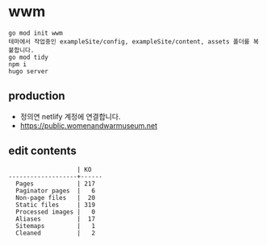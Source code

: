 # wwm

```
go mod init wwm
테마에서 작업중인 exampleSite/config, exampleSite/content, assets 폴더를 복붙합니다.
go mod tidy
npm i
hugo server
```

## production

- 정의연 netlify 계정에 연결합니다. 
- https://public.womenandwarmuseum.net


## edit contents

```
                   | KO   
-------------------+------
  Pages            | 217  
  Paginator pages  |   6  
  Non-page files   |  20  
  Static files     | 319  
  Processed images |   0  
  Aliases          |  17  
  Sitemaps         |   1  
  Cleaned          |   2 
  ``` 